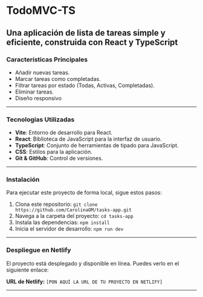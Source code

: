 # TodoMVC-TS

Una aplicación de lista de tareas simple y eficiente, construida con React y TypeScript
---

### Características Principales

* Añadir nuevas tareas.
* Marcar tareas como completadas.
* Filtrar tareas por estado (Todas, Activas, Completadas).
* Eliminar tareas.
* Diseño responsivo 

---

### Tecnologías Utilizadas

* **Vite**: Entorno de desarrollo para React.
* **React**: Biblioteca de JavaScript para la interfaz de usuario.
* **TypeScript**: Conjunto de herramientas de tipado para JavaScript.
* **CSS**: Estilos para la aplicación.
* **Git & GitHub**: Control de versiones.

---

### Instalación

Para ejecutar este proyecto de forma local, sigue estos pasos:

1.  Clona este repositorio:
    `git clone https://github.com/CarolinaOM/tasks-app.git`
2.  Navega a la carpeta del proyecto:
    `cd tasks-app`
3.  Instala las dependencias:
    `npm install`
4.  Inicia el servidor de desarrollo:
    `npm run dev`

---

### Despliegue en Netlify

El proyecto está desplegado y disponible en línea. Puedes verlo en el siguiente enlace:

**URL de Netlify:** `[PON AQUÍ LA URL DE TU PROYECTO EN NETLIFY]`

---

